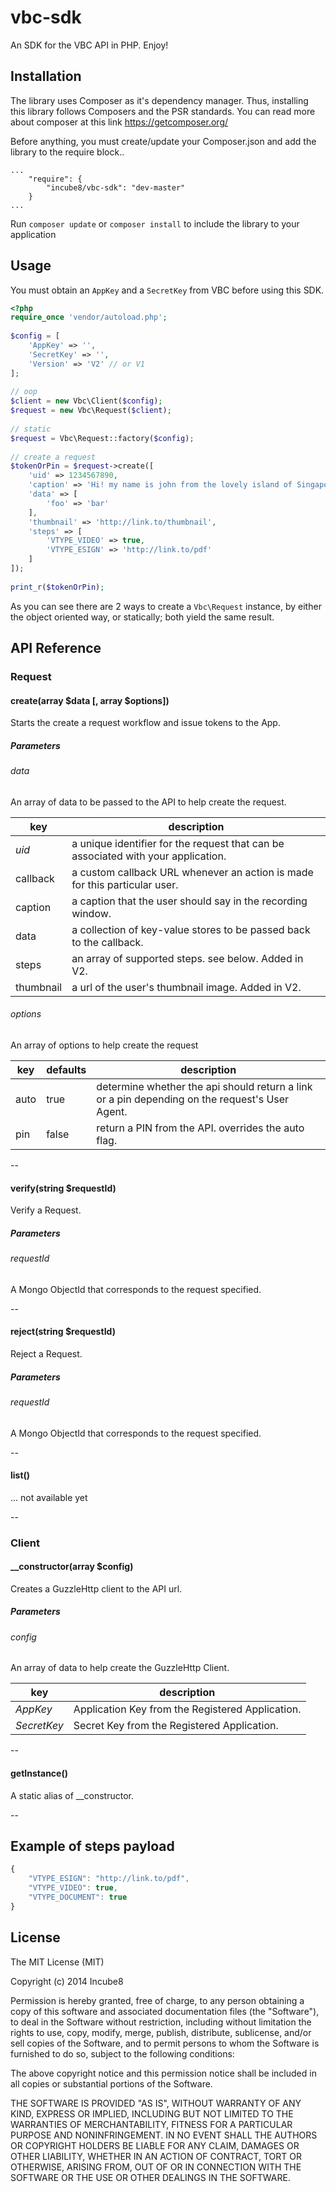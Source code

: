 vbc-sdk
=======

An SDK for the VBC API in PHP. Enjoy!

## Installation

The library uses Composer as it's dependency manager. Thus, installing this library follows Composers and the PSR standards. You can read more about composer at this link https://getcomposer.org/

Before anything, you must create/update your Composer.json and add the library to the require block..
```
...
    "require": {
        "incube8/vbc-sdk": "dev-master"
    }
...
```
Run `composer update` or `composer install` to include the library to your application

## Usage
You must obtain an `AppKey` and a `SecretKey` from VBC before using this SDK.

```php
<?php
require_once 'vendor/autoload.php';
 
$config = [
    'AppKey' => '',
    'SecretKey' => '',
    'Version' => 'V2' // or V1
];
 
// oop
$client = new Vbc\Client($config);
$request = new Vbc\Request($client);
 
// static
$request = Vbc\Request::factory($config);
 
// create a request
$tokenOrPin = $request->create([
    'uid' => 1234567890,
    'caption' => 'Hi! my name is john from the lovely island of Singapore',
    'data' => [
        'foo' => 'bar'
    ],
    'thumbnail' => 'http://link.to/thumbnail',
    'steps' => [
        'VTYPE_VIDEO' => true,
        'VTYPE_ESIGN' => 'http://link.to/pdf'
    ]
]);
 
print_r($tokenOrPin);
```
As you can see there are 2 ways to create a `Vbc\Request` instance, by either the object oriented way, or statically; both yield the same result.

## API Reference

### Request

#### create(array $data [, array $options])
Starts the create a request workflow and issue tokens to the App.

##### Parameters

###### data
An array of data to be passed to the API to help create the request.

| key | description |
| --- | ----------- |
| *uid* | a unique identifier for the request that can be associated with your application. |
| callback | a custom callback URL whenever an action is made for this particular user. |
| caption | a caption that the user should say in the recording window. |
| data | a collection of key-value stores to be passed back to the callback. |
| steps | an array of supported steps. see below. Added in V2. |
| thumbnail | a url of the user's thumbnail image. Added in V2. |

###### options
An array of options to help create the request

| key | defaults | description |
| --- | -------- | ----------- |
| auto | true | determine whether the api should return a link or a pin depending on the request's User Agent. |
| pin | false | return a PIN from the API. overrides the auto flag. |

--

#### verify(string $requestId)
Verify a Request.

##### Parameters

###### requestId
A Mongo ObjectId that corresponds to the request specified.

-- 

#### reject(string $requestId)
Reject a Request.

##### Parameters

###### requestId
A Mongo ObjectId that corresponds to the request specified.

-- 

#### list()
... not available yet

--

### Client

#### __constructor(array $config)
Creates a GuzzleHttp client to the API url.

##### Parameters

###### config
An array of data to help create the GuzzleHttp Client.

| key | description |
| --- | ----------- |
| *AppKey* | Application Key from the Registered Application. |
| *SecretKey* | Secret Key from the Registered Application. |

--

#### getInstance()
A static alias of __constructor.

--

## Example of steps payload

```javascript
{
    "VTYPE_ESIGN": "http://link.to/pdf",
    "VTYPE_VIDEO": true,
    "VTYPE_DOCUMENT": true
}
```

## License

The MIT License (MIT)

Copyright (c) 2014 Incube8

Permission is hereby granted, free of charge, to any person obtaining a copy
of this software and associated documentation files (the "Software"), to deal
in the Software without restriction, including without limitation the rights
to use, copy, modify, merge, publish, distribute, sublicense, and/or sell
copies of the Software, and to permit persons to whom the Software is
furnished to do so, subject to the following conditions:

The above copyright notice and this permission notice shall be included in all
copies or substantial portions of the Software.

THE SOFTWARE IS PROVIDED "AS IS", WITHOUT WARRANTY OF ANY KIND, EXPRESS OR
IMPLIED, INCLUDING BUT NOT LIMITED TO THE WARRANTIES OF MERCHANTABILITY,
FITNESS FOR A PARTICULAR PURPOSE AND NONINFRINGEMENT. IN NO EVENT SHALL THE
AUTHORS OR COPYRIGHT HOLDERS BE LIABLE FOR ANY CLAIM, DAMAGES OR OTHER
LIABILITY, WHETHER IN AN ACTION OF CONTRACT, TORT OR OTHERWISE, ARISING FROM,
OUT OF OR IN CONNECTION WITH THE SOFTWARE OR THE USE OR OTHER DEALINGS IN THE
SOFTWARE.
